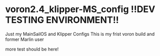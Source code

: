 # voron2.4_klipper-MS_config !!DEV TESTING ENVIRONMENT!! 
Just my MainSailOS and Klipper Configs 
This is my frist voron build and former Marlin user

more test should be here!
